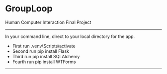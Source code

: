 # GroupLoop
Human Computer Interaction Final Project

----------------------------------------------------------------
In your command line, direct to your local directory for the app.
- First run .venv\Scripts\activate
- Second run pip install Flask
- Third run pip install SQLAlchemy
- Fourth run pip install WTForms

----------------------------------------------------------------
